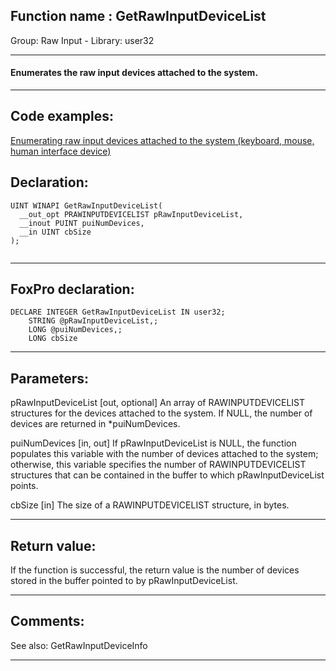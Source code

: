 
## Function name : GetRawInputDeviceList
Group: Raw Input - Library: user32    
***  


#### Enumerates the raw input devices attached to the system.
***  


## Code examples:
[Enumerating raw input devices attached to the system (keyboard, mouse, human interface device)](../../samples/sample_571.md)  

## Declaration:
```foxpro  
UINT WINAPI GetRawInputDeviceList(
  __out_opt PRAWINPUTDEVICELIST pRawInputDeviceList,
  __inout PUINT puiNumDevices,
  __in UINT cbSize
);
  
```  
***  


## FoxPro declaration:
```foxpro  
DECLARE INTEGER GetRawInputDeviceList IN user32;
	STRING @pRawInputDeviceList,;
	LONG @puiNumDevices,;
	LONG cbSize  
```  
***  


## Parameters:
pRawInputDeviceList [out, optional]
An array of RAWINPUTDEVICELIST structures for the devices attached to the system. If NULL, the number of devices are returned in *puiNumDevices.

puiNumDevices [in, out]
If pRawInputDeviceList is NULL, the function populates this variable with the number of devices attached to the system; otherwise, this variable specifies the number of RAWINPUTDEVICELIST structures that can be contained in the buffer to which pRawInputDeviceList points.

cbSize [in]
The size of a RAWINPUTDEVICELIST structure, in bytes.  
***  


## Return value:
If the function is successful, the return value is the number of devices stored in the buffer pointed to by pRawInputDeviceList.  
***  


## Comments:
See also: GetRawInputDeviceInfo   
  
***  

